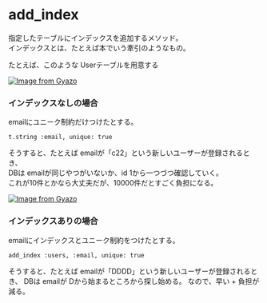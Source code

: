 # add_index
指定したテーブルにインデックスを追加するメソッド。  
インデックスとは、たとえば本でいう牽引のようなもの。  
    
たとえば、このような Userテーブルを用意する    
      
[![Image from Gyazo](https://i.gyazo.com/50a75d8c0aa724ac3314c0d2acab979e.png)](https://gyazo.com/50a75d8c0aa724ac3314c0d2acab979e)  
    
### インデックスなしの場合
emailにユニーク制約だけつけたとする。
~~~
t.string :email, unique: true
~~~
そうすると、たとえば emailが「c22」という新しいユーザーが登録されるとき、  
DBは emailが同じやつがいないか、id 1から一つづつ確認していく。    
これが10件とかなら大丈夫だが、10000件だとすごく負担になる。  

[![Image from Gyazo](https://i.gyazo.com/51919bba9301d3e5d489b94d772f98cd.png)](https://gyazo.com/51919bba9301d3e5d489b94d772f98cd)
    
  
### インデックスありの場合
emailにインデックスとユニーク制約をつけたとする。
~~~
add_index :users, :email, unique: true
~~~
そうすると、たとえば emailが「DDDD」という新しいユーザーが登録されるとき、
DBは emailが Dから始まるところから探し始める。
なので、早い + 負担が減る。
